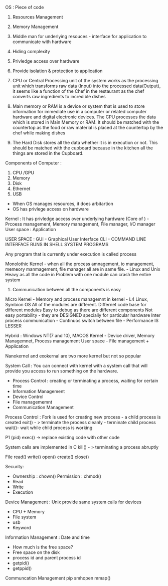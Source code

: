 OS : Piece of code
1. Resources Management
2. Memory Management
3. Middle man for underlying resouces - interface for application to communicate with hardware 
4. Hiding complexity
5. Privledge access over hardware
6. Provide isolation & protection to application

1. CPU or Central Processing unit of the system works as the processing unit which transforms raw data (Input) into the processed data(Output), it seems like a function  of the Chef in the restaurant as the chef converts raw ingredients to incredible dishes
2. Main memory or RAM is a device or system that is used to store information for immediate use in a computer or related computer hardware and digital electronic devices. The CPU processes the data which is stored in Main Memory or RAM. It should be matched with the countertop as the food or raw material is placed at the countertop by the chef while  making dishes
3. The Hard Disk stores all the data whether it is in execution or not. This should be matched with the cupboard because in the kitchen all the things are stored in the Cupboard.

Components of Computer : 
1. CPU /GPU
2. Memory 
3. Disk
4. Ethernet
5. USB

* When OS manages resources, it does arbitartion
* OS has privlege access on hardware


Kernel : It has privledge access over underlying hardware (Core of ) - Prcoess management, Memory management, File manager, I/O manager
User space : Application

USER SPACE :
GUI - Graphical User Interface
CLI - COMMAND LINE INTERFACE RUNS IN SHELL
SYSTEM PROGRAMS

Any program that is currently under execution is called process

Monolothic Kernel - when all the process amnagement, io management, memeory manmagement, file manager all are in same file.  - Linux and Unix
Heavy as all the code in 
Problem with one module can crash the entire system 
1. Communication between all the components is easy

Micro Kernel - Memory and process managemnt in kernel - L4 Linux, Symbion OS
All of the modules are different. Differnet code base for different modules
Easy to debug as there are different components
Not easy portability - they are DESIGNED specially for particular hardware
Inter process communication - Continuos switch between file - Performance IS LESSER 

Hybrid : Windows NT(7 and 10), MACOS
Kernel - Device driver, Memory Managemnet, Process management
User space -  File management + Application

Nanokernel and exokernal are two more kernel but not so popular

System Call : You can connect with kernel with a system call that will provide you access to run something on the hardware. 
- Process Control : creating or terminating a process, waiting for certain time
- Information Management
- Device Control
- File managememnt
- Communication Management

Process Control : 
Fork is used for creating new process - a child process is created
exit() - > terminate the process cleanly - terminate child process 
wait()- wait while child process is working

P1 (pid)
exec() -> replace existing code with other code

System calls are implemented in C
kill() - > terminating a process abruptly

File
read()
write()
open()
create()
close()

Security: 
- Ownership : chown()
Permission : chmod()
- Read 
- Write
- Execution

Device Management : Unix provide same system calls for devices 
- CPU + Memory
- File system
- usb
- Keyword

Information Management : Date and time
- How much is the free space?
- Free space on the disk
- process id and parent process id
- getpid()
- getppid()

Communcation Management
pip
smhopen
mmap()

